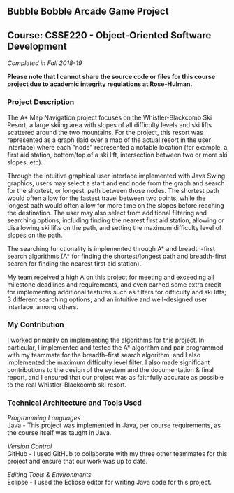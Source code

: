 ## Bubble Bobble Arcade Game Project
## Course: CSSE220 - Object-Oriented Software Development
*Completed in Fall 2018-19*

**Please note that I cannot share the source code or files for this course project due to academic integrity regulations at Rose-Hulman.**

### Project Description
The A* Map Navigation project focuses on the Whistler-Blackcomb Ski Resort, a large skiing area with slopes of all difficulty levels and ski lifts scattered around the two mountains. For the project, this resort was represented as a graph (laid over a map of the actual resort in the user interface) where each "node" represented a notable location (for example, a first aid station, bottom/top of a ski lift, intersection between two or more ski slopes, etc). 

Through the intuitive graphical user interface implemented with Java Swing graphics, users may select a start and end node from the graph and search for the shortest, or longest, path between those nodes. The shortest path would often allow for the fastest travel between two points, while the longest path would often allow for more time on the slopes before reaching the destination. The user may also select from additional filtering and searching options, including finding the nearest first aid station, allowing or disallowing ski lifts on the path, and setting the maximum difficulty level of slopes on the path. 

The searching functionality is implemented through A* and breadth-first search algorithms (A* for finding the shortest/longest path and breadth-first search for finding the nearest first aid station). 

My team received a high A on this project for meeting and exceeding all milestone deadlines and requirements, and even earned some extra credit for implementing additional features such as filters for difficulty and ski lifts; 3 different searching options; and an intuitive and well-designed user interface, among others. 

### My Contribution
I worked primarily on implementing the algorithms for this project. In particular, I implemented and tested the A* algorithm and pair programmed with my teammate for the breadth-first search algorithm, and I also implemented the maximum difficulty level filter. I also made significant contributions to the design of the system and the documentation & final report, and I ensured that our project was as faithfully accurate as possible to the real Whistler-Blackcomb ski resort. 

### Technical Architecture and Tools Used
*Programming Languages* <br>
Java - This project was implemented in Java, per course requirements, as the course itself was taught in Java. 

*Version Control* <br>
GitHub - I used GitHub to collaborate with my three other teammates for this project and ensure that our work was up to date.

*Editing Tools & Environments* <br>
Eclipse - I used the Eclipse editor for writing Java code for this project.
